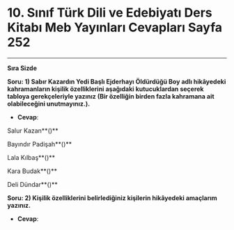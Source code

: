 # 10. Sınıf Türk Dili ve Edebiyatı Ders Kitabı Meb Yayınları Cevapları Sayfa 252

---

**Sıra Sizde**

**Soru: 1) Sabır Kazardın Yedi Başlı Ejderhayı Öldürdüğü Boy adlı hikâyedeki kahramanların kişilik özelliklerini aşağıdaki kutucuklardan seçerek tabloya gerekçeleriyle yazınız (Bir özelliğin birden fazla kahramana ait olabileceğini unutmayınız.).**

-   **Cevap**:

Salur Kazan**()**

 Bayındır Padişah**()**

 Lala Kılbaş**()**

 Kara Budak**()**

 Deli Dündar**()**

**Soru: 2) Kişilik özelliklerini belirlediğiniz kişilerin hikâyedeki amaçlarım yazınız.**

-   **Cevap**:
